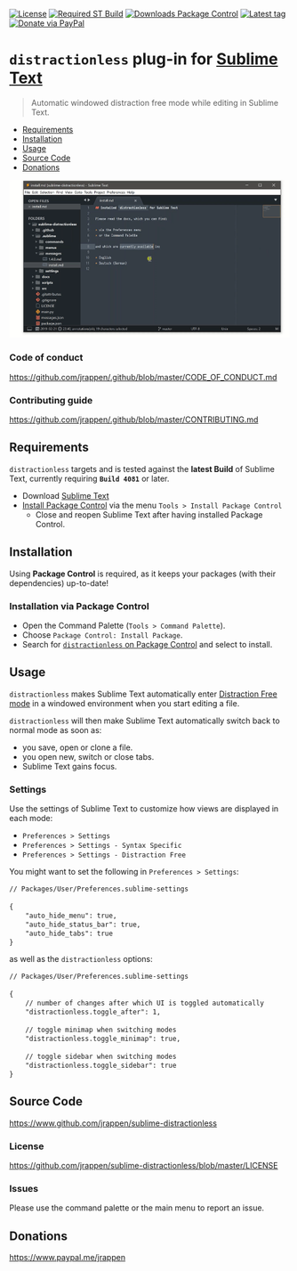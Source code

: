 [![License](https://img.shields.io/github/license/jrappen/sublime-distractionless.svg?style=flat-square)](https://github.com/jrappen/sublime-distractionless/blob/master/LICENSE)
[![Required ST Build](https://img.shields.io/badge/ST-4074+-orange.svg?style=flat-square&logo=sublime-text)](https://www.sublimetext.com)
[![Downloads Package Control](https://img.shields.io/packagecontrol/dt/distractionless.svg?style=flat-square)](https://packagecontrol.io/packages/distractionless)
[![Latest tag](https://img.shields.io/github/tag/jrappen/sublime-distractionless.svg?style=flat-square&logo=github)](https://github.com/jrappen/sublime-distractionless/tags)
[![Donate via PayPal](https://img.shields.io/badge/paypal.me-jrappen-009cde.svg?style=flat-square&logo=paypal)](https://www.paypal.me/jrappen)

# `distractionless` plug-in for [Sublime Text](https://www.sublimetext.com)

> Automatic windowed distraction free mode while editing in Sublime Text.

* [Requirements](#requirements)
* [Installation](#installation)
* [Usage](#usage)
* [Source Code](#source-code)
* [Donations](#donations)

![Screencast](./docs/img/screencast.gif)

### Code of conduct

<https://github.com/jrappen/.github/blob/master/CODE_OF_CONDUCT.md>

### Contributing guide

<https://github.com/jrappen/.github/blob/master/CONTRIBUTING.md>

## Requirements

`distractionless` targets and is tested against the **latest Build** of Sublime Text, currently requiring **`Build 4081`** or later.

* Download [Sublime Text](https://www.sublimetext.com)
* [Install Package Control](https://packagecontrol.io/installation) via the menu `Tools > Install Package Control`
    * Close and reopen Sublime Text after having installed Package Control.

## Installation

Using **Package Control** is required, as it keeps your packages (with their dependencies) up-to-date!

### Installation via Package Control

* Open the Command Palette (`Tools > Command Palette`).
* Choose `Package Control: Install Package`.
* Search for [`distractionless` on Package Control](https://packagecontrol.io/packages/distractionless) and select to install.

## Usage

`distractionless` makes Sublime Text automatically enter [Distraction Free mode](https://www.sublimetext.com/docs/distraction_free.html) in a windowed environment when you start editing a file.

`distractionless` will then make Sublime Text automatically switch back to normal mode as soon as:

* you save, open or clone a file.
* you open new, switch or close tabs.
* Sublime Text gains focus.

### Settings

Use the settings of Sublime Text to customize how views are displayed in each mode:

* `Preferences > Settings`
* `Preferences > Settings - Syntax Specific`
* `Preferences > Settings - Distraction Free`

You might want to set the following in `Preferences > Settings`:

```jsonc
// Packages/User/Preferences.sublime-settings

{
    "auto_hide_menu": true,
    "auto_hide_status_bar": true,
    "auto_hide_tabs": true
}
```

as well as the `distractionless` options:

```jsonc
// Packages/User/Preferences.sublime-settings

{
    // number of changes after which UI is toggled automatically
    "distractionless.toggle_after": 1,

    // toggle minimap when switching modes
    "distractionless.toggle_minimap": true,

    // toggle sidebar when switching modes
    "distractionless.toggle_sidebar": true
}
```

## Source Code

<https://www.github.com/jrappen/sublime-distractionless>

### License

<https://github.com/jrappen/sublime-distractionless/blob/master/LICENSE>

### Issues

Please use the command palette or the main menu to report an issue.

## Donations

<https://www.paypal.me/jrappen>
